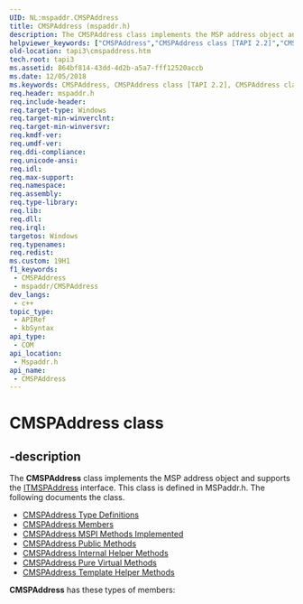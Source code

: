 ```yaml
---
UID: NL:mspaddr.CMSPAddress
title: CMSPAddress (mspaddr.h)
description: The CMSPAddress class implements the MSP address object and supports the ITMSPAddress interface. This class is defined in MSPaddr.h. The following documents the class.
helpviewer_keywords: ["CMSPAddress","CMSPAddress class [TAPI 2.2]","CMSPAddress class [TAPI 2.2]","described","_tapi3_cmspaddress","mspaddr/CMSPAddress","tapi3.cmspaddress"]
old-location: tapi3\cmspaddress.htm
tech.root: tapi3
ms.assetid: 864bf814-43dd-4d2b-a5a7-fff12520accb
ms.date: 12/05/2018
ms.keywords: CMSPAddress, CMSPAddress class [TAPI 2.2], CMSPAddress class [TAPI 2.2],described, _tapi3_cmspaddress, mspaddr/CMSPAddress, tapi3.cmspaddress
req.header: mspaddr.h
req.include-header: 
req.target-type: Windows
req.target-min-winverclnt: 
req.target-min-winversvr: 
req.kmdf-ver: 
req.umdf-ver: 
req.ddi-compliance: 
req.unicode-ansi: 
req.idl: 
req.max-support: 
req.namespace: 
req.assembly: 
req.type-library: 
req.lib: 
req.dll: 
req.irql: 
targetos: Windows
req.typenames: 
req.redist: 
ms.custom: 19H1
f1_keywords:
 - CMSPAddress
 - mspaddr/CMSPAddress
dev_langs:
 - c++
topic_type:
 - APIRef
 - kbSyntax
api_type:
 - COM
api_location:
 - Mspaddr.h
api_name:
 - CMSPAddress
---
```


# CMSPAddress class


## -description

The 
<b>CMSPAddress</b> class implements the MSP address object and supports the 
<a href="/windows/desktop/api/msp/nn-msp-itmspaddress">ITMSPAddress</a> interface. This class is defined in MSPaddr.h. The following documents the class.
<ul>
<li>
<a href="/windows/desktop/Tapi/cmspaddress-type-definitions">CMSPAddress Type Definitions</a>
</li>
<li>
<a href="/windows/desktop/Tapi/cmspaddress-members">CMSPAddress Members</a>
</li>
<li>
<a href="/windows/desktop/Tapi/cmspaddress-mspi-methods-implemented">CMSPAddress MSPI Methods Implemented</a>
</li>
<li>
<a href="/windows/desktop/Tapi/cmspaddress-public-methods">CMSPAddress Public Methods</a>
</li>
<li>
<a href="/windows/desktop/Tapi/cmspaddress-internal-helper-methods">CMSPAddress Internal Helper Methods</a>
</li>
<li>
<a href="/windows/desktop/Tapi/cmspaddress-pure-virtual-methods">CMSPAddress Pure Virtual Methods</a>
</li>
<li>
<a href="/windows/desktop/Tapi/cmspaddress-template-helper-methods">CMSPAddress Template Helper Methods</a>
</li>
</ul><b>CMSPAddress</b> has these types of members: